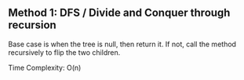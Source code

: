 ## Method 1: DFS / Divide and Conquer through recursion

Base case is when the tree is null, then return it. If not, call the method recursively to flip the two children.

Time Complexity: O(n)
